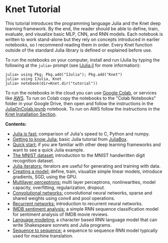 # Knet Tutorial

This tutorial introduces the programming language Julia and the Knet deep learning
framework. By the end, the reader should be able to define, train, evaluate, and visualize
basic MLP, CNN, and RNN models.  Each notebook is written to work stand-alone but they rely
on concepts introduced in earlier notebooks, so I recommend reading them in order. Every
Knet function outside of the standard Julia library is defined or explained before use.

To run the notebooks on your computer, install and run IJulia by typing the following at the
`julia>` prompt (see [IJulia.jl](https://github.com/JuliaLang/IJulia.jl) for more
information):

```julia-repl
julia> using Pkg; Pkg.add("IJulia"); Pkg.add("Knet")
julia> using IJulia, Knet
julia> notebook(dir=Knet.dir("tutorial"))
```

To run the notebooks in the cloud you can use [Google
Colab](https://colab.research.google.com/notebooks/welcome.ipynb), or services like
[AWS](http://aws.amazon.com). To run on Colab copy the notebooks to the "Colab Notebooks"
folder in your Google Drive, then open and follow the instructions in the
[JuliaOnColab.ipynb](JuliaOnColab.ipynb) notebook.  To run on AWS follow the instructions in
the [Knet Installation
Section](http://denizyuret.github.io/Knet.jl/latest/install.html#Using-Amazon-AWS-1).

**Contents:**
* [Julia is fast:](https://github.com/denizyuret/Knet.jl/blob/master/tutorial/00.Julia_is_fast.ipynb)
  comparison of Julia's speed to C, Python and numpy.
* [Getting to know Julia:](https://github.com/denizyuret/Knet.jl/blob/master/tutorial/10.Getting_to_know_Julia.ipynb)
  basic Julia tutorial from [JuliaBox](http://juliabox.com).
* [Quick start:](https://github.com/denizyuret/Knet.jl/blob/master/tutorial/15.quickstart.ipynb)
  if you are familiar with other deep learning frameworks and want to see a quick Julia example.
* [The MNIST dataset:](https://github.com/denizyuret/Knet.jl/blob/master/tutorial/20.mnist.ipynb)
  introduction to the MNIST handwritten digit recognition dataset.
* [Julia iterators:](https://github.com/denizyuret/Knet.jl/blob/master/tutorial/25.iterators.ipynb)
  iterators are useful for generating and training with data.
* [Creating a model:](https://github.com/denizyuret/Knet.jl/blob/master/tutorial/30.lin.ipynb)
  define, train, visualize simple linear models, introduce gradients, SGD, using the GPU.
* [Multilayer perceptrons:](https://github.com/denizyuret/Knet.jl/blob/master/tutorial/40.mlp.ipynb)
  multi layer perceptrons, nonlinearities, model capacity, overfitting, regularization, dropout.
* [Convolutional networks:](https://github.com/denizyuret/Knet.jl/blob/master/tutorial/50.cnn.ipynb)
  convolutional neural networks, sparse and shared weights using conv4 and pool operations.
* [Recurrent networks:](https://github.com/denizyuret/Knet.jl/blob/master/tutorial/60.rnn.ipynb)
  introduction to recurrent neural networks.
* [IMDB sentiment analysis:](https://github.com/denizyuret/Knet.jl/blob/master/tutorial/70.imdb.ipynb)
  a simple RNN sequence classification model for sentiment analysis of IMDB movie reviews.
* [Language modeling:](https://github.com/denizyuret/Knet.jl/blob/master/tutorial/80.charlm.ipynb)
  a character based RNN language model that can write Shakespeare sonnets and Julia programs.
* [Sequence to sequence:](https://github.com/denizyuret/Knet.jl/blob/master/tutorial/90.s2s.ipynb)
  a sequence to sequence RNN model typically used for machine translation.
